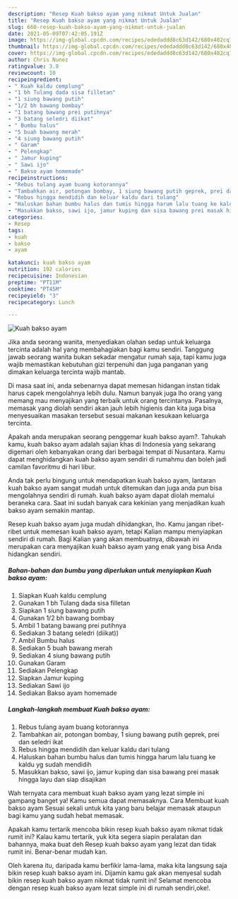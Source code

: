 ```yaml
---
description: "Resep Kuah bakso ayam yang nikmat Untuk Jualan"
title: "Resep Kuah bakso ayam yang nikmat Untuk Jualan"
slug: 660-resep-kuah-bakso-ayam-yang-nikmat-untuk-jualan
date: 2021-05-09T07:42:05.191Z
image: https://img-global.cpcdn.com/recipes/ededaddd8c63d142/680x482cq70/kuah-bakso-ayam-foto-resep-utama.jpg
thumbnail: https://img-global.cpcdn.com/recipes/ededaddd8c63d142/680x482cq70/kuah-bakso-ayam-foto-resep-utama.jpg
cover: https://img-global.cpcdn.com/recipes/ededaddd8c63d142/680x482cq70/kuah-bakso-ayam-foto-resep-utama.jpg
author: Chris Nunez
ratingvalue: 3.8
reviewcount: 10
recipeingredient:
- " Kuah kaldu cemplung"
- "1 bh Tulang dada sisa filletan"
- "1 siung bawang putih"
- "1/2 bh bawang bombay"
- "1 batang bawang prei putihnya"
- "3 batang seledri diikat"
- " Bumbu halus"
- "5 buah bawang merah"
- "4 siung bawang putih"
- " Garam"
- " Pelengkap"
- " Jamur kuping"
- " Sawi ijo"
- " Bakso ayam homemade"
recipeinstructions:
- "Rebus tulang ayam buang kotorannya"
- "Tambahkan air, potongan bombay, 1 siung bawang putih geprek, prei dan seledri ikat"
- "Rebus hingga mendidih dan keluar kaldu dari tulang"
- "Haluskan bahan bumbu halus dan tumis hingga harum lalu tuang ke kaldu yg sudah mendidih"
- "Masukkan bakso, sawi ijo, jamur kuping dan sisa bawang prei masak hingga layu dan siap disajikan"
categories:
- Resep
tags:
- kuah
- bakso
- ayam

katakunci: kuah bakso ayam 
nutrition: 192 calories
recipecuisine: Indonesian
preptime: "PT11M"
cooktime: "PT45M"
recipeyield: "3"
recipecategory: Lunch

---
```



![Kuah bakso ayam](https://img-global.cpcdn.com/recipes/ededaddd8c63d142/680x482cq70/kuah-bakso-ayam-foto-resep-utama.jpg)

Jika anda seorang wanita, menyediakan olahan sedap untuk keluarga tercinta adalah hal yang membahagiakan bagi kamu sendiri. Tanggung jawab seorang  wanita bukan sekadar mengatur rumah saja, tapi kamu juga wajib memastikan kebutuhan gizi terpenuhi dan juga panganan yang dimakan keluarga tercinta wajib mantab.

Di masa  saat ini, anda sebenarnya dapat memesan hidangan instan tidak harus capek mengolahnya lebih dulu. Namun banyak juga lho orang yang memang mau menyajikan yang terbaik untuk orang tercintanya. Pasalnya, memasak yang diolah sendiri akan jauh lebih higienis dan kita juga bisa menyesuaikan masakan tersebut sesuai makanan kesukaan keluarga tercinta. 



Apakah anda merupakan seorang penggemar kuah bakso ayam?. Tahukah kamu, kuah bakso ayam adalah sajian khas di Indonesia yang sekarang digemari oleh kebanyakan orang dari berbagai tempat di Nusantara. Kamu dapat menghidangkan kuah bakso ayam sendiri di rumahmu dan boleh jadi camilan favoritmu di hari libur.

Anda tak perlu bingung untuk mendapatkan kuah bakso ayam, lantaran kuah bakso ayam sangat mudah untuk ditemukan dan juga anda pun bisa mengolahnya sendiri di rumah. kuah bakso ayam dapat diolah memalui beraneka cara. Saat ini sudah banyak cara kekinian yang menjadikan kuah bakso ayam semakin mantap.

Resep kuah bakso ayam juga mudah dihidangkan, lho. Kamu jangan ribet-ribet untuk memesan kuah bakso ayam, tetapi Kalian mampu menyiapkan sendiri di rumah. Bagi Kalian yang akan membuatnya, dibawah ini merupakan cara menyajikan kuah bakso ayam yang enak yang bisa Anda hidangkan sendiri.

<!--inarticleads1-->

##### Bahan-bahan dan bumbu yang diperlukan untuk menyiapkan Kuah bakso ayam:

1. Siapkan  Kuah kaldu cemplung
1. Gunakan 1 bh Tulang dada sisa filletan
1. Siapkan 1 siung bawang putih
1. Gunakan 1/2 bh bawang bombay
1. Ambil 1 batang bawang prei putihnya
1. Sediakan 3 batang seledri (diikat))
1. Ambil  Bumbu halus
1. Sediakan 5 buah bawang merah
1. Sediakan 4 siung bawang putih
1. Gunakan  Garam
1. Sediakan  Pelengkap
1. Siapkan  Jamur kuping
1. Sediakan  Sawi ijo
1. Sediakan  Bakso ayam homemade




<!--inarticleads2-->

##### Langkah-langkah membuat Kuah bakso ayam:

1. Rebus tulang ayam buang kotorannya
1. Tambahkan air, potongan bombay, 1 siung bawang putih geprek, prei dan seledri ikat
1. Rebus hingga mendidih dan keluar kaldu dari tulang
1. Haluskan bahan bumbu halus dan tumis hingga harum lalu tuang ke kaldu yg sudah mendidih
1. Masukkan bakso, sawi ijo, jamur kuping dan sisa bawang prei masak hingga layu dan siap disajikan




Wah ternyata cara membuat kuah bakso ayam yang lezat simple ini gampang banget ya! Kamu semua dapat memasaknya. Cara Membuat kuah bakso ayam Sesuai sekali untuk kita yang baru belajar memasak ataupun bagi kamu yang sudah hebat memasak.

Apakah kamu tertarik mencoba bikin resep kuah bakso ayam nikmat tidak rumit ini? Kalau kamu tertarik, yuk kita segera siapin peralatan dan bahannya, maka buat deh Resep kuah bakso ayam yang lezat dan tidak rumit ini. Benar-benar mudah kan. 

Oleh karena itu, daripada kamu berfikir lama-lama, maka kita langsung saja bikin resep kuah bakso ayam ini. Dijamin kamu gak akan menyesal sudah bikin resep kuah bakso ayam nikmat tidak rumit ini! Selamat mencoba dengan resep kuah bakso ayam lezat simple ini di rumah sendiri,oke!.

